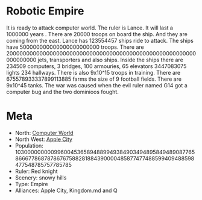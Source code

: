 Robotic Empire
====

It is ready to attack computer world. The ruler is Lance. It will last a 1000000 years . There are 20000 troops on board the ship. And they are coming from the east. Lance has 123554457 ships ride to attack. The ships have 500000000000000000000000 troops. There are 200000000000000000000000000000000000000000000000000000000000000000  jets, transporters and also ships. Inside the ships there are 234509 computers, 3 bridges, 100 armouries, 65 elevators 3447083075 lights 234 hallways. There is also 9x10^15 troops in training. There are 675578933337899113885 farms the size of 9 football fields. There are 9x10^45 tanks. The war was caused when the evil ruler named G14 got a computer bug and the two dominioos fought.

Meta
====

  * North: [Computer World]( computerworld.md )
  * North West: [Apple City](applecity.md)
  * Population: 103000000000996004536589488994938490349489584948908776586667786878786767588281884390000485877477488599409488598477548785757785785
  * Ruler: Red knight 
  * Scenery: snowy hills 
  * Type: Empire
  * Alliances: Apple City, Kingdom.md and Q
